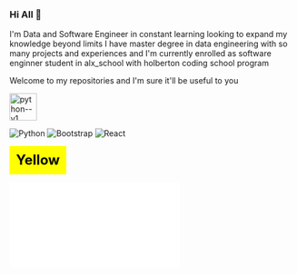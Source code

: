 ### Hi All 👋




I'm Data and Software Engineer in constant learning looking to expand my knowledge beyond limits I have master degree in data engineering with so many projects and experiences and  I'm currently enrolled as software enginner student in alx_school with holberton coding school program

Welcome to my repositories and I'm sure it'll be useful to you


<img width="48" height="48" src="https://img.icons8.com/color/48/python--v1.png" alt="python--v1"/>


![Python](https://img.icons8.com/color/48/python--v1.png)
![Bootstrap](https://img.shields.io/badge/Framework-Bootstrap-blue)
![React](https://img.shields.io/badge/Library-React-blue)

<!DOCTYPE html>
<html>
<head>
<style>
.yellow-rectangle {
  background-color: yellow;
  width: 100px;
  height: 50px;
  text-align: center;
  line-height: 50px;
  font-size: 24px;
  font-weight: bold;
}
</style>
</head>
<body>
<div class="yellow-rectangle">
  <span style="color: black;">Yellow Rectangle!</span>
</div>
</body>
</html>


![Yellow Rectangle](yellow-rectangle.html)
